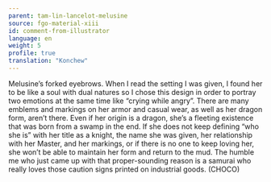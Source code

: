 ```yaml
---
parent: tam-lin-lancelot-melusine
source: fgo-material-xiii
id: comment-from-illustrator
language: en
weight: 5
profile: true
translation: "Konchew"
---
```


Melusine’s forked eyebrows. When I read the setting I was given, I found her to be like a soul with dual natures so I chose this design in order to portray two emotions at the same time like “crying while angry”. There are many emblems and markings on her armor and casual wear, as well as her dragon form, aren’t there. Even if her origin is a dragon, she’s a fleeting existence that was born from a swamp in the end. If she does not keep defining “who she is” with her title as a knight, the name she was given, her relationship with her Master, and her markings, or if there is no one to keep loving her, she won’t be able to maintain her form and return to the mud. The humble me who just came up with that proper-sounding reason is a samurai who really loves those caution signs printed on industrial goods. (CHOCO)
